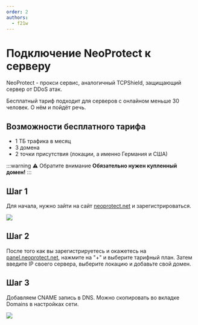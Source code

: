 ```yaml
---
order: 2
authors:
  - f21w
---
```


# Подключение NeoProtect к серверу

NeoProtect - прокси сервис, аналогичный TCPShield, защищающий сервер от DDoS атак.

Бесплатный тариф подходит для серверов с онлайном меньше 30 человек. О нём и пойдёт речь.

## Возможности бесплатного тарифа

- 1 ТБ трафика в месяц
- 3 домена
- 2 точки присутствия (локации, а именно Германия и США)

:::warning :warning: Обратите внимание
**Обязательно нужен купленный домен!**
:::

## Шаг 1

Для начала, нужно зайти на сайт [neoprotect.net](https://neoprotect.net/) и зарегистрироваться.

![](/minecraft/protection/neoprotect/img1.png)

## Шаг 2

После того как вы зарегистрируетесь и окажетесь на [panel.neoprotect.net](https://panel.neoprotect.net/), нажмите на "+" и выберите тарифный план.
Затем введите IP своего сервера, выберите локацию и добавьте свой домен.

## Шаг 3

Добавляем CNAME запись в DNS. Можно скопировать во вкладке Domains в настройках сети.

![](/minecraft/protection/neoprotect/img2.png)
